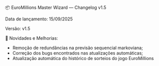 📦 EuroMillions Master Wizard — Changelog v1.5

Data de lançamento: 15/09/2025

Versão: v1.5

🔧 Novidades e Melhorias:
- Remoção de redundâncias na previsão sequencial markoviana;
- Correção dos bugs encontrados nas atualizações automáticas;
- Atualização automática do histórico de sorteios do jogo EuroMillions
